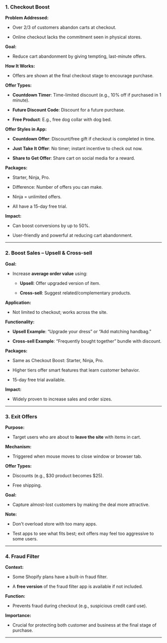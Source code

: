 
### **1. Checkout Boost**

**Problem Addressed:**

- Over 2/3 of customers abandon carts at checkout.
    
- Online checkout lacks the commitment seen in physical stores.
    

**Goal:**

- Reduce cart abandonment by giving tempting, last-minute offers.
    

**How It Works:**

- Offers are shown at the final checkout stage to encourage purchase.
    

**Offer Types:**

- **Countdown Timer**: Time-limited discount (e.g., 10% off if purchased in 1 minute).
    
- **Future Discount Code**: Discount for a future purchase.
    
- **Free Product**: E.g., free dog collar with dog bed.
    

**Offer Styles in App:**

- **Countdown Offer**: Discount/free gift if checkout is completed in time.
    
- **Just Take It Offer**: No timer; instant incentive to check out now.
    
- **Share to Get Offer**: Share cart on social media for a reward.
    

**Packages:**

- Starter, Ninja, Pro.
    
- Difference: Number of offers you can make.
    
- Ninja = unlimited offers.
    
- All have a 15-day free trial.
    

**Impact:**

- Can boost conversions by up to 50%.
    
- User-friendly and powerful at reducing cart abandonment.
    

---

### **2. Boost Sales – Upsell & Cross-sell**

**Goal:**

- Increase **average order value** using:
    
    - **Upsell**: Offer upgraded version of item.
        
    - **Cross-sell**: Suggest related/complementary products.
        

**Application:**

- Not limited to checkout; works across the site.
    

**Functionality:**

- **Upsell Example**: “Upgrade your dress” or “Add matching handbag.”
    
- **Cross-sell Example**: “Frequently bought together” bundle with discount.
    

**Packages:**

- Same as Checkout Boost: Starter, Ninja, Pro.
    
- Higher tiers offer smart features that learn customer behavior.
    
- 15-day free trial available.
    

**Impact:**

- Widely proven to increase sales and order sizes.
    

---

### **3. Exit Offers**

**Purpose:**

- Target users who are about to **leave the site** with items in cart.
    

**Mechanism:**

- Triggered when mouse moves to close window or browser tab.
    

**Offer Types:**

- Discounts (e.g., $30 product becomes $25).
    
- Free shipping.
    

**Goal:**

- Capture almost-lost customers by making the deal more attractive.
    

**Note:**

- Don't overload store with too many apps.
    
- Test apps to see what fits best; exit offers may feel too aggressive to some users.
    

---

### **4. Fraud Filter**

**Context:**

- Some Shopify plans have a built-in fraud filter.
    
- A **free version** of the fraud filter app is available if not included.
    

**Function:**

- Prevents fraud during checkout (e.g., suspicious credit card use).
    

**Importance:**

- Crucial for protecting both customer and business at the final stage of purchase.
    

---
